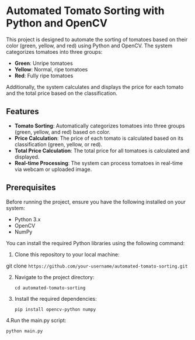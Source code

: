 # Automated Tomato Sorting with Python and OpenCV

This project is designed to automate the sorting of tomatoes based on their color (green, yellow, and red) using Python and OpenCV. The system categorizes tomatoes into three groups:

- **Green**: Unripe tomatoes
- **Yellow**: Normal, ripe tomatoes
- **Red**: Fully ripe tomatoes

Additionally, the system calculates and displays the price for each tomato and the total price based on the classification.

## Features

- **Tomato Sorting**: Automatically categorizes tomatoes into three groups (green, yellow, and red) based on color.
- **Price Calculation**: The price of each tomato is calculated based on its classification (green, yellow, or red).
- **Total Price Calculation**: The total price for all tomatoes is calculated and displayed.
- **Real-time Processing**: The system can process tomatoes in real-time via webcam or uploaded image.

## Prerequisites

Before running the project, ensure you have the following installed on your system:

- Python 3.x
- OpenCV
- NumPy

You can install the required Python libraries using the following command:

1. Clone this repository to your local machine:

git clone
   ``` https://github.com/your-username/automated-tomato-sorting.git ``` 

2. Navigate to the project directory:

   ``` cd automated-tomato-sorting ```

3. Install the required dependencies:

   ``` pip install opencv-python numpy ```

4.Run the main.py script:

   ```python main.py```
